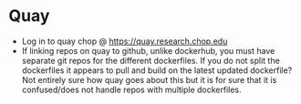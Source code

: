 # Quay
* Log in to quay chop @ https://quay.research.chop.edu
* If linking repos on quay to github, unlike dockerhub, you must have separate git repos for the different dockerfiles. If you do not split the dockerfiles it appears to pull and build on the latest updated dockerfile? Not entirely sure how quay goes about this but it is for sure that it is confused/does not handle repos with multiple dockerfiles.
